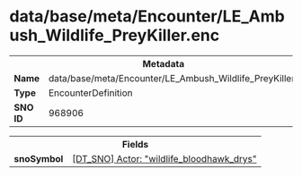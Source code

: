 <h1>data/base/meta/Encounter/LE_Ambush_Wildlife_PreyKiller.enc</h1><table><tr><th colspan="100%">Metadata</th></tr><tr><td><b>Name</b></td><td>data/base/meta/Encounter/LE_Ambush_Wildlife_PreyKiller.enc</td></tr><tr><td><b>Type</b></td><td>EncounterDefinition</td></tr><tr><td><b>SNO ID</b></td><td>968906</td></tr></table>

<table><tr><th colspan="100%">Fields</th></tr><tr><td><b>snoSymbol</b></td><td><a href="..\Actor\wildlife_bloodhawk_drys.acr.md">[DT_SNO] Actor: "wildlife_bloodhawk_drys"</a></td></tr></table>

